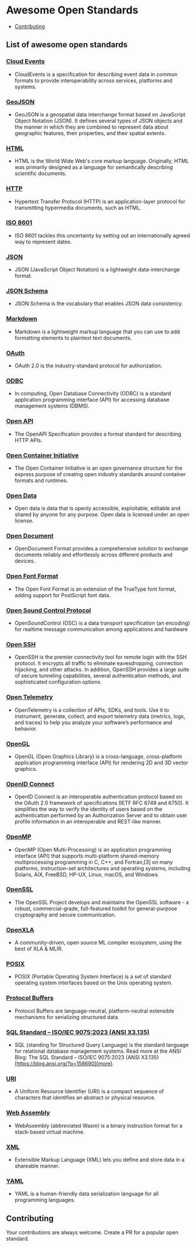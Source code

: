 # Awesome Open Standards

- [Contributing](#contributing)

## List of awesome open standards

### [Cloud Events](https://github.com/cloudevents/spec/blob/v1.0.2/cloudevents/spec.md)

- CloudEvents is a specification for describing event data
 in common formats to provide interoperability across services,
  platforms and systems.

### [GeoJSON](https://datatracker.ietf.org/doc/html/rfc7946)

- GeoJSON is a geospatial data interchange format based on JavaScript
   Object Notation (JSON).  It defines several types of JSON objects and
   the manner in which they are combined to represent data about
   geographic features, their properties, and their spatial extents.

### [HTML](https://html.spec.whatwg.org/multipage/)

- HTML is the World Wide Web's core markup language. Originally, HTML was
 primarily designed as a language for semantically describing scientific documents.

### [HTTP](https://developer.mozilla.org/en-US/docs/Web/HTTP)

- Hypertext Transfer Protocol (HTTP) is an application-layer protocol
 for transmitting hypermedia documents, such as HTML.

### [ISO 8601](https://www.iso.org/iso-8601-date-and-time-format.html)

- ISO 8601 tackles this uncertainty by setting out an internationally
 agreed way to represent dates.

### [JSON](https://www.json.org/json-en.html)

- JSON (JavaScript Object Notation) is a lightweight data-interchange format.

### [JSON Schema](https://json-schema.org/)

- JSON Schema is the vocabulary that enables JSON data consistency.

### [Markdown](https://www.markdownguide.org/getting-started/)

- Markdown is a lightweight markup language that you can use to
 add formatting elements to plaintext text documents.

### [OAuth](https://oauth.net/2/)

- OAuth 2.0 is the industry-standard protocol for authorization.

### [ODBC](https://en.wikipedia.org/wiki/Open_Database_Connectivity)

- In computing, Open Database Connectivity (ODBC) is a standard
 application programming interface (API) for accessing database
  management systems (DBMS).

### [Open API](https://www.openapis.org/)

- The OpenAPI Specification provides a formal standard for describing HTTP APIs.

### [Open Container Initiative](https://opencontainers.org/)

- The Open Container Initiative is an open governance structure
 for the express purpose of creating open industry standards
  around container formats and runtimes.

### [Open Data](https://en.wikipedia.org/wiki/Open_data)

- Open data is data that is openly accessible, exploitable, editable
 and shared by anyone for any purpose. Open data is licensed under an open license.

### [Open Document](https://opendocumentformat.org/)

- OpenDocument Format provides a comprehensive solution to
 exchange documents reliably and effortlessly across different products and devices.

### [Open Font Format](https://www.iso.org/standard/52136.html#:~:text=The%20Open%20Font%20Format%20is,or%20CFF%20(PostScript)%20outlines.)

- The Open Font Format is an extension of the TrueType font format,
 adding support for PostScript font data.

### [Open Sound Control Protocol](https://ccrma.stanford.edu/groups/osc/index.html)

- OpenSoundControl (OSC) is a data transport specification (an encoding) for 
realtime message communication among applications and hardware

### [Open SSH](https://www.openssh.com/)

- OpenSSH is the premier connectivity tool for remote
 login with the SSH protocol. It encrypts all traffic
  to eliminate eavesdropping, connection hijacking,
   and other attacks. In addition, OpenSSH provides
    a large suite of secure tunneling capabilities,
     several authentication methods, and sophisticated
      configuration options.

### [Open Telemetry](https://opentelemetry.io/)

- OpenTelemetry is a collection of APIs, SDKs, and tools.
 Use it to instrument, generate, collect, and
  export telemetry data (metrics, logs, and traces)
   to help you analyze your software’s performance and behavior.

### [OpenGL](https://www.opengl.org/)

- OpenGL (Open Graphics Library) is a cross-language,
 cross-platform application programming interface (API)
  for rendering 2D and 3D vector graphics.

### [OpenID Connect](https://openid.net/developers/how-connect-works/)

- OpenID Connect is an interoperable authentication protocol based on
 the OAuth 2.0 framework of specifications (IETF RFC 6749 and 6750).
  It simplifies the way to verify the identity of users based on
   the authentication performed by an Authorization Server and to
    obtain user profile information in an interoperable and REST-like manner.

### [OpenMP](https://www.openmp.org/)

- OpenMP (Open Multi-Processing) is an application programming interface
 (API) that supports multi-platform shared-memory multiprocessing programming
  in C, C++, and Fortran,[3] on many platforms, instruction-set architectures
   and operating systems, including Solaris, AIX, FreeBSD, HP-UX, Linux, macOS,
    and Windows.

### [OpenSSL](https://www.openssl.org/)

- The OpenSSL Project develops and maintains the OpenSSL
 software - a robust, commercial-grade, full-featured
  toolkit for general-purpose cryptography and secure communication.

### [OpenXLA](https://github.com/openxla)

- A community-driven, open source ML compiler ecosystem,
 using the best of XLA & MLIR.

### [POSIX](https://www.linux.org/)

- POSIX (Portable Operating System Interface) is a set of standard operating
 system interfaces based on the Unix operating system.

### [Protocol Buffers](https://protobuf.dev/)

- Protocol Buffers are language-neutral, platform-neutral extensible mechanisms
 for serializing structured data.

### [SQL Standard – ISO/IEC 9075:2023 (ANSI X3.135)](https://blog.ansi.org/sql-standard-iso-iec-9075-2023-ansi-x3-135/)

- SQL (standing for Structured Query Language) is the standard language for
 relational database management systems. Read more at the ANSI Blog:
 The SQL Standard – ISO/IEC 9075:2023 (ANSI X3.135)
 [https://blog.ansi.org/?p=158690](more).

### [URI](https://datatracker.ietf.org/doc/html/rfc3986)

- A Uniform Resource Identifier (URI) is a compact sequence of characters
 that identifies an abstract or physical resource.

### [Web Assembly](https://webassembly.org/)

- WebAssembly (abbreviated Wasm) is a binary instruction format
 for a stack-based virtual machine.

### [XML](https://aws.amazon.com/what-is/xml/)

- Extensible Markup Language (XML) lets you define and store data in a
 shareable manner.

### [YAML](https://yaml.org/)

- YAML is a human-friendly data serialization language for all programming languages.

## Contributing

Your contributions are always welcome. Create a PR for a popular open standard.
